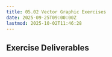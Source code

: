 ```yaml
---
title: 05.02 Vector Graphic Exercises
date: 2025-09-25T09:00:00Z
lastmod: 2025-10-02T11:46:28
---
```


## Exercise Deliverables
